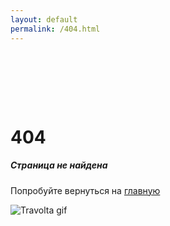 ```yaml
---
layout: default
permalink: /404.html
---
```



<div class="container">
  <div class="row">
    <div class="page-404 col-md-12 text-center" style="padding-top: 80px;">
      <h1 class="huge">404</h1>
      <h5>Страница не найдена</h5>
      <p>Попробуйте вернуться на <a href="/">главную</a></p>
      <img class="page-404-img" src="img/404.gif" alt="Travolta gif">
    </div>
  </div>
</div>



